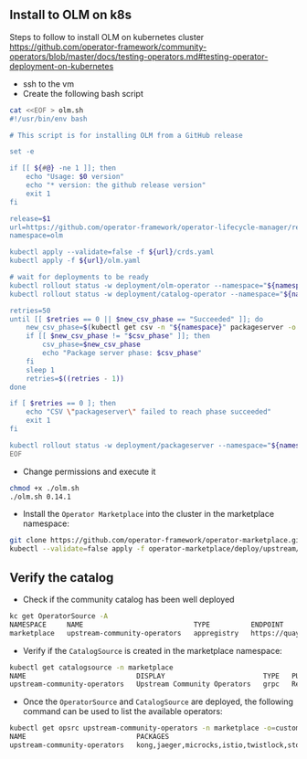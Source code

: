 ## Install to OLM on k8s

Steps to follow to install OLM on kubernetes cluster
https://github.com/operator-framework/community-operators/blob/master/docs/testing-operators.md#testing-operator-deployment-on-kubernetes

- ssh to the vm
- Create the following bash script
```bash
cat <<EOF > olm.sh
#!/usr/bin/env bash

# This script is for installing OLM from a GitHub release

set -e

if [[ ${#@} -ne 1 ]]; then
    echo "Usage: $0 version"
    echo "* version: the github release version"
    exit 1
fi

release=$1
url=https://github.com/operator-framework/operator-lifecycle-manager/releases/download/${release}
namespace=olm

kubectl apply --validate=false -f ${url}/crds.yaml
kubectl apply -f ${url}/olm.yaml

# wait for deployments to be ready
kubectl rollout status -w deployment/olm-operator --namespace="${namespace}"
kubectl rollout status -w deployment/catalog-operator --namespace="${namespace}"

retries=50
until [[ $retries == 0 || $new_csv_phase == "Succeeded" ]]; do
    new_csv_phase=$(kubectl get csv -n "${namespace}" packageserver -o jsonpath='{.status.phase}' 2>/dev/null || echo "Waiting for CSV to appear")
    if [[ $new_csv_phase != "$csv_phase" ]]; then
        csv_phase=$new_csv_phase
        echo "Package server phase: $csv_phase"
    fi
    sleep 1
    retries=$((retries - 1))
done

if [ $retries == 0 ]; then
    echo "CSV \"packageserver\" failed to reach phase succeeded"
    exit 1
fi

kubectl rollout status -w deployment/packageserver --namespace="${namespace}"
EOF
```

- Change permissions and execute it
```bash
chmod +x ./olm.sh
./olm.sh 0.14.1
```

- Install the `Operator Marketplace` into the cluster in the marketplace namespace:
```bash
git clone https://github.com/operator-framework/operator-marketplace.git
kubectl --validate=false apply -f operator-marketplace/deploy/upstream/
```

## Verify the catalog

- Check if the community catalog has been well deployed
```bash
kc get OperatorSource -A
NAMESPACE     NAME                           TYPE          ENDPOINT              REGISTRY                       DISPLAYNAME                    PUBLISHER   STATUS      MESSAGE                                       AGE
marketplace   upstream-community-operators   appregistry   https://quay.io/cnr   upstream-community-operators   Upstream Community Operators   Red Hat     Succeeded   The object has been successfully reconciled   8m10s
```

- Verify if the `CatalogSource` is created in the marketplace namespace:
```bash
kubectl get catalogsource -n marketplace
NAME                           DISPLAY                        TYPE   PUBLISHER   AGE
upstream-community-operators   Upstream Community Operators   grpc   Red Hat     9m14s
```

- Once the `OperatorSource` and `CatalogSource` are deployed, the following command can be used to list the available operators:
```bash
kubectl get opsrc upstream-community-operators -n marketplace -o=custom-columns=NAME:.metadata.name,PACKAGES:.status.packages
NAME                           PACKAGES
upstream-community-operators   kong,jaeger,microcks,istio,twistlock,storageos,etcd,prometheus,planetscale,strimzi-kafka-operator,percona,synopsys,sysdig,spinnaker-operator,kubevirt,aws-service,couchbase-enterprise,aqua,federatorai,cockroachdb,instana-agent,camel-k,federation,kiali,hazelcast-enterprise,redis-enterprise,postgresql,oneagent,vault,infinispan,robin-operator,mongodb-enterprise,myvirtualdirectory,opsmx-spinnaker-operator,spark-gcp
```